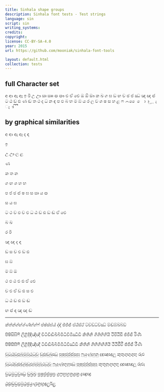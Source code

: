 ```yaml
---
title: Sinhala shape groups
description: Sinhala font tests - Test strings
language: sin
script: sin
writing_systems:
credits:
copyright:
license: CC-BY-SA-4.0
year: 2015
url: https://github.com/mooniak/sinhala-font-tools

layout: default.html
collection: tests
---
```



## full Character set

අ ආ ඇ ඈ ඉ ඊ උ ඌ ඍ ඎ ඏ ඐ එ ඒ ඓ ඔ ඕ ඖ ක ඛ ග ඝ ඞ ඟ ච ඡ ජ ඣ ඤ ඥ ඦ ට ඨ ඩ ඪ ණ ඬ ත ථ ද ධ න ඳ ප ඵ බ භ ම ඹ ය ර ල ව ශ ෂ ස හ ළ ෆ ෴ ෛ ෙ ා ෘ ු ූ ැ ෑ ෟ ි ී


## by graphical similarities

අ ආ ඇ ඈ ද ඳ

ඉ

උ ඌ ල ළ

ණ

ක ත න

ග ඟ ශ හ භ

ප ජ ඡ ඦ ෂ ඝ ස ඍ ය ඏ  

ස ය ඝ

ට ථ ව ඵ ච එ ධ ඨ ඩ ඪ ඞ ඬ ඒ ඓ

බ ඛ

ර ඊ

ඤ ඥ ද ඳ

ඩ ස ච එ  ඩ ඪ


ඝ ඹ

ම ඹ ඔ

ථ ඵ ඨ එ ඪ ඒ ඓ

ච එ ඒ ඩ ඪ ස එ

ධ ඨ ඩ ඪ ඞ ඬ

ඟ ඦ ඳ ඤ ඥ ඬ


---

ක්ත්න්ග්ඟ්ශ්ණ්භ්හ්ෆ්
ප්ෂ්ස්ඝ්ය්
ද්ඳ්
ඡ්ජ්ඦ්
ඵ්ඨ්ඪ්ථ්
ට්ච්ඩ්ධ්ව්ඣ්
ම්ඬ්ඹ්ඛ්බ්ඞ්

පිෂිසිඝිෆි
ලිළිදිඳිඤිඥි
චිටිඩිඬිඛිබිමිධිවිඹිඣිඞි
කිතිනි
ගිශිභිහියි
ථිඵිඨිඪි
ඡිජිඦි
රිණි

පීෂීසීඝීෆී
ලීළීදීඳීඤීඥී
ටීඩීඬීඛීබීමීඹීධීවීඣීඞී
කීතීනී
ගීභීහීඟීශීයී
ථීඨීඪීඵී
ඡීජීඦී
රීණී

චුටුඨුඞුඵුබුමුඹුථුධුවු
ඩුඪුඬුඛුඣු
පුෂුඡුජුඦුසුඝු
ෆුයුණුහුනු
දුඳුඤුඥුලු
කුතුගුඟුශුභු
රුළු

චූටූඨූඩූඪූඬූඛූඞූඵූබූමූඹූථූධූවූ
ෆූයූණූභූහූඣූ
පූෂූඡූජූඦූසූඝූ
කූතූනූගූඟූභූ
දූඳූඤූඥූලූ
රූළූ

ච්‍රට්‍රම්‍රධ්‍රව්‍රඣ්‍ර
ඩ්‍රඛ්‍රබ්‍ර
ප්‍රෂ්‍රජ්‍රඦ්‍රස්‍රඝ්‍ර
ග්‍රෆ්‍රභ්‍රහ්‍රත්‍රශ්‍රක්‍ර
ද්‍රඤ්‍රඥ්‍ර

ඨ්‍රඪ්‍රඬ්‍රඞ්‍රඵ්‍රඹ්‍රථ්‍රඡ්‍රය්‍රණ්‍රන්‍රඟ්‍රඳ්‍රල්‍රර්‍රළ්‍ර
